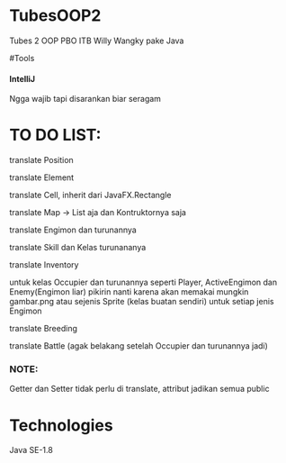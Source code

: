 # TubesOOP2
Tubes 2 OOP PBO ITB Willy Wangky pake Java

#Tools
#### IntelliJ 
Ngga wajib tapi disarankan biar seragam

# TO DO LIST:
translate Position

translate Element

translate Cell, inherit dari JavaFX.Rectangle

translate Map -> List<Cell> aja dan Kontruktornya saja

translate Engimon dan turunannya

translate Skill dan Kelas turunananya

translate Inventory

untuk kelas Occupier dan turunannya seperti Player, ActiveEngimon dan Enemy(Engimon liar) pikirin nanti
karena akan memakai mungkin gambar.png atau sejenis Sprite (kelas buatan sendiri) untuk setiap jenis Engimon

translate Breeding

translate Battle (agak belakang setelah Occupier dan turunannya jadi)

### NOTE: 

Getter dan Setter tidak perlu di translate, attribut jadikan semua public

# Technologies
Java SE-1.8